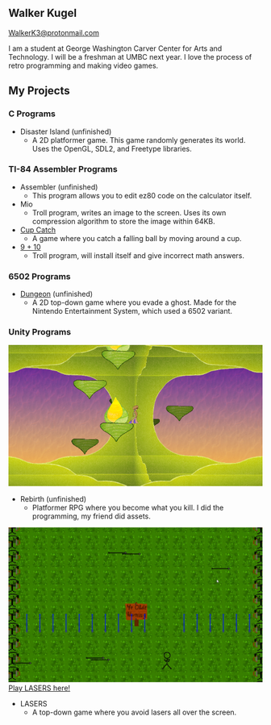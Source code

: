 ## Walker Kugel
WalkerK3@protonmail.com

I am a student at George Washington Carver Center for Arts and Technology. I will be a freshman at UMBC next year. I love the process of retro programming and making video games.

## My Projects

### C Programs
- Disaster Island (unfinished)
  - A 2D platformer game. This game randomly generates its world. Uses the OpenGL, SDL2, and Freetype libraries.

### TI-84 Assembler Programs
- Assembler (unfinished)
  - This program allows you to edit ez80 code on the calculator itself.
- Mio
  - Troll program, writes an image to the screen. Uses its own compression algorithm to store the image within 64KB.
- [Cup Catch](https://github.com/Kraken80/Kraken80/tree/main/cup_catch)
  - A game where you catch a falling ball by moving around a cup.
- [9 + 10](https://github.com/Kraken80/Kraken80/tree/main/nine_plus_ten)
  - Troll program, will install itself and give incorrect math answers.

### 6502 Programs
- [Dungeon](https://github.com/Kraken80/Kraken80/tree/main/dungeon) (unfinished)
  - A 2D top-down game where you evade a ghost. Made for the Nintendo Entertainment System, which used a 6502 variant.

### Unity Programs
![Screenshot of Rebirth](images/Rebirth.PNG)
- Rebirth (unfinished)
  - Platformer RPG where you become what you kill. I did the programming, my friend did assets.

![Screenshot of ARROWS, the renassiance themed update of LASERS](images/Lasers.png)
[Play LASERS here!](https://kraken80.github.io/Kraken80/arrows_mobile/index.html)
- LASERS
  - A top-down game where you avoid lasers all over the screen.
